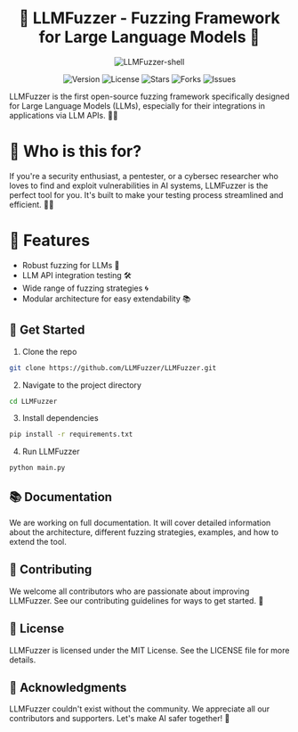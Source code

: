 <div align="center">

# 🧠 LLMFuzzer - Fuzzing Framework for Large Language Models 🧠

![LLMFuzzer-shell](https://github.com/mnns/LLMFuzzer/assets/1796080/71b006df-706c-43f6-acd1-49646dbcb0e5)

![Version](https://img.shields.io/badge/version-1.0.0-blue)
![License](https://img.shields.io/badge/license-MIT-green)
![Stars](https://img.shields.io/github/stars/LLMFuzzer/LLMFuzzer)
![Forks](https://img.shields.io/github/forks/LLMFuzzer/LLMFuzzer)
![Issues](https://img.shields.io/github/issues/LLMFuzzer/LLMFuzzer)

</div>

LLMFuzzer is the first open-source fuzzing framework specifically designed for Large Language Models (LLMs), especially for their integrations in applications via LLM APIs. 🚀💥

# 🎯 Who is this for?

If you're a security enthusiast, a pentester, or a cybersec researcher who loves to find and exploit vulnerabilities in AI systems, LLMFuzzer is the perfect tool for you. It's built to make your testing process streamlined and efficient. 🕵️‍♀️

# 🌟 Features

- Robust fuzzing for LLMs 🧪
- LLM API integration testing 🛠️
- Wide range of fuzzing strategies 🌀
- Modular architecture for easy extendability 📚

## 🚀 Get Started

1. Clone the repo
```bash
git clone https://github.com/LLMFuzzer/LLMFuzzer.git
```

2. Navigate to the project directory
```bash
cd LLMFuzzer
```

3. Install dependencies
```bash
pip install -r requirements.txt
```

4. Run LLMFuzzer
```bash
python main.py
```

## 📚 Documentation
We are working on full documentation. It will cover detailed information about the architecture, different fuzzing strategies, examples, and how to extend the tool.

## 🤝 Contributing
We welcome all contributors who are passionate about improving LLMFuzzer. See our contributing guidelines for ways to get started. 🤗

## 💼 License
LLMFuzzer is licensed under the MIT License. See the LICENSE file for more details.

## 🎩 Acknowledgments
LLMFuzzer couldn't exist without the community. We appreciate all our contributors and supporters. Let's make AI safer together! 💖

